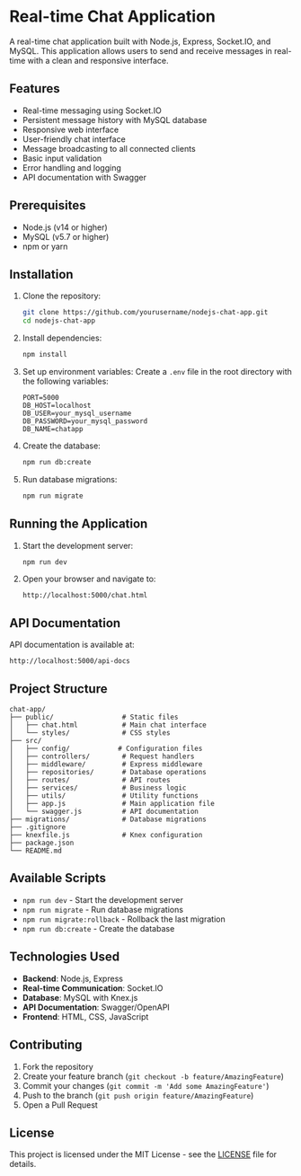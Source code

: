 # Real-time Chat Application

A real-time chat application built with Node.js, Express, Socket.IO, and MySQL. This application allows users to send and receive messages in real-time with a clean and responsive interface.

## Features

- Real-time messaging using Socket.IO
- Persistent message history with MySQL database
- Responsive web interface
- User-friendly chat interface
- Message broadcasting to all connected clients
- Basic input validation
- Error handling and logging
- API documentation with Swagger

## Prerequisites

- Node.js (v14 or higher)
- MySQL (v5.7 or higher)
- npm or yarn

## Installation

1. Clone the repository:
   ```bash
   git clone https://github.com/yourusername/nodejs-chat-app.git
   cd nodejs-chat-app
   ```

2. Install dependencies:
   ```bash
   npm install
   ```

3. Set up environment variables:
   Create a `.env` file in the root directory with the following variables:
   ```
   PORT=5000
   DB_HOST=localhost
   DB_USER=your_mysql_username
   DB_PASSWORD=your_mysql_password
   DB_NAME=chatapp
   ```

4. Create the database:
   ```bash
   npm run db:create
   ```

5. Run database migrations:
   ```bash
   npm run migrate
   ```

## Running the Application

1. Start the development server:
   ```bash
   npm run dev
   ```

2. Open your browser and navigate to:
   ```
   http://localhost:5000/chat.html
   ```

## API Documentation

API documentation is available at:
```
http://localhost:5000/api-docs
```

## Project Structure

```
chat-app/
├── public/                 # Static files
│   ├── chat.html           # Main chat interface
│   └── styles/             # CSS styles
├── src/
│   ├── config/            # Configuration files
│   ├── controllers/        # Request handlers
│   ├── middleware/         # Express middleware
│   ├── repositories/       # Database operations
│   ├── routes/             # API routes
│   ├── services/           # Business logic
│   ├── utils/              # Utility functions
│   ├── app.js              # Main application file
│   └── swagger.js          # API documentation
├── migrations/             # Database migrations
├── .gitignore
├── knexfile.js             # Knex configuration
├── package.json
└── README.md
```

## Available Scripts

- `npm run dev` - Start the development server
- `npm run migrate` - Run database migrations
- `npm run migrate:rollback` - Rollback the last migration
- `npm run db:create` - Create the database

## Technologies Used

- **Backend**: Node.js, Express
- **Real-time Communication**: Socket.IO
- **Database**: MySQL with Knex.js
- **API Documentation**: Swagger/OpenAPI
- **Frontend**: HTML, CSS, JavaScript

## Contributing

1. Fork the repository
2. Create your feature branch (`git checkout -b feature/AmazingFeature`)
3. Commit your changes (`git commit -m 'Add some AmazingFeature'`)
4. Push to the branch (`git push origin feature/AmazingFeature`)
5. Open a Pull Request

## License

This project is licensed under the MIT License - see the [LICENSE](LICENSE) file for details.